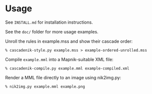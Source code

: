 Usage
=====

See `INSTALL.md` for installation instructions.

See the `doc/` folder for more usage examples.

Unroll the rules in example.mss and show their cascade order:

    % cascadenik-style.py example.mss > example-ordered-unrolled.mss

Compile `example.mml` into a Mapnik-suitable XML file:

    % cascadenik-compile.py example.mml example-compiled.xml

Render a MML file directly to an image using nik2img.py:

    % nik2img.py example.mml example.png
